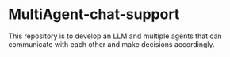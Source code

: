 # MultiAgent-chat-support
This repository is to develop an LLM and multiple agents that can communicate with each other and make decisions accordingly.
